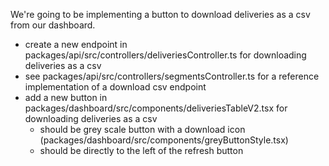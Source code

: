 We're going to be implementing a button to download deliveries as a csv from our dashboard.

- create a new endpoint in packages/api/src/controllers/deliveriesController.ts for downloading deliveries as a csv
- see packages/api/src/controllers/segmentsController.ts for a reference implementation of a download csv endpoint
- add a new button in packages/dashboard/src/components/deliveriesTableV2.tsx for downloading deliveries as a csv
    - should be grey scale button with a download icon (packages/dashboard/src/components/greyButtonStyle.tsx)
    - should be directly to the left of the refresh button
